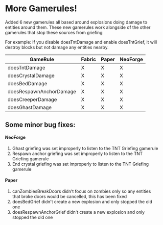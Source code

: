 # More Gamerules!
Added 6 new gamerules all based around explosions doing damage to entities around them.
These new gamerules work alongside of the other gamerules that stop these sources from griefing

For example:
If you disable doesTntDamage and enable doesTntGrief, it will destroy blocks but not damage any entities nearby.

| GameRule                   | Fabric | Paper | NeoForge |
|----------------------------|--------|-------|----------|
| doesTntDamage              | X      | X     | X        |
| doesCrystalDamage          | X      | X     | X        |
| doesBedDamage              | X      | X     | X        |
| doesRespawnAnchorDamage    | X      | X     | X        |
| doesCreeperDamage          | X      | X     | X        |
| doesGhastDamage            | X      | X     | X        |

## Some minor bug fixes:
#### NeoForge
1. Ghast griefing was set improperly to listen to the TNT Griefing gamerule
2. Respawn anchor griefing was set improperly to listen to the TNT Griefing gamerule
3. End crystal griefing was set improperly to listen to the TNT Griefing gamerule

#### Paper
1. canZombiesBreakDoors didn't focus on zombies only so any entities that broke doors would be cancelled, this has been fixed
2. doesBedGrief didn't create a new explosion and only stopped the old one
3. doesRespawnAnchorGrief didn't create a new explosion and only stopped the old one